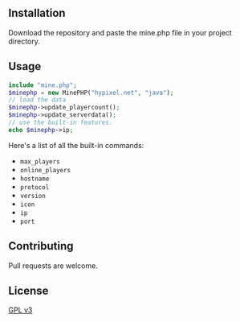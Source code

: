 ## Installation

Download the repository and paste the mine.php file in your project directory.

## Usage

```php
include "mine.php";
$minephp = new MinePHP("hypixel.net", "java");
// load the data
$minephp->update_playercount();
$minephp->update_serverdata();
// use the built-in features.
echo $minephp->ip;
```
Here's a list of all the built-in commands:
*  `max_players`
* `online_players`
* `hostname`
* `protocol`
* `version`
* `icon`
* `ip`
* `port`

## Contributing
Pull requests are welcome.

## License
[GPL v3](https://www.gnu.org/licenses/gpl-3.0.en.html)
